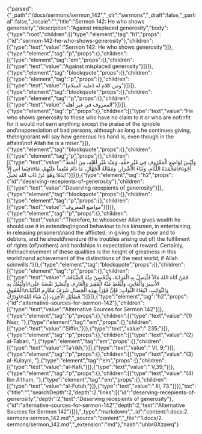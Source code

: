 {"parsed":{"_path":"/docs/sermons/sermon_142","_dir":"sermons","_draft":false,"_partial":false,"_locale":"","title":"Sermon 142:  He who shows generosity","description":"Against misplaced generosity","body":{"type":"root","children":[{"type":"element","tag":"h1","props":{"id":"sermon-142-he-who-shows-generosity"},"children":[{"type":"text","value":"Sermon 142:  He who shows generosity"}]},{"type":"element","tag":"p","props":{},"children":[{"type":"element","tag":"em","props":{},"children":[{"type":"text","value":"Against misplaced generosity"}]}]},{"type":"element","tag":"blockquote","props":{},"children":[{"type":"element","tag":"p","props":{},"children":[{"type":"text","value":"ومن كلام له (عليه السلام)"}]}]},{"type":"element","tag":"blockquote","props":{},"children":[{"type":"element","tag":"p","props":{},"children":[{"type":"text","value":"المعروف في غير أهله"}]}]},{"type":"element","tag":"p","props":{},"children":[{"type":"text","value":"He who shows generosity to those who have no claim to it or who are not\nfit for it would not earn anything except the praise of the ignoble and\nappreciation of bad persons, although as long s he continues giving, the\nignorant will say how generous his hand is, even though in the affairs\nof Allah he is a miser."}]},{"type":"element","tag":"blockquote","props":{},"children":[{"type":"element","tag":"p","props":{},"children":[{"type":"text","value":"وَلَيْسَ لِوَاضِعِ الْمَعْرُوفِ فِي غَيْرِ حَقِّهِ، وَعِنْدَ غَيْرِ أَهْلِهِ، مِنَ الْحَظِّ فِيَما أَتى إِلاَّ\nمَحْمَدَةُ اللِّئَامِ، وَثَنَاءُ الاْشْرَارِ، وَمَقَالَةُ الْجُهَّالِ، مَا دَامَ مُنْعِماً عَلَيْهِمْ، مَا\nأَجْوَدَ يَدَهُ! وَهُوَ عَنْ ذَاتِ اللهِ بَخِيلٌ!"}]}]},{"type":"element","tag":"h2","props":{"id":"deserving-recepients-of-generosity"},"children":[{"type":"text","value":"Deserving recepients of generosity"}]},{"type":"element","tag":"blockquote","props":{},"children":[{"type":"element","tag":"p","props":{},"children":[{"type":"text","value":"مواضع المعروف"}]}]},{"type":"element","tag":"p","props":{},"children":[{"type":"text","value":"Therefore, to whosoever Allah gives wealth he should use it in extending\ngood behaviour to his kinsmen, in entertaining, in releasing prisoners\nand the afflicted; in giving to the poor and to debtors, and he should\nendure (the troubles arising out of) the fulfilment of rights (of\nothers) and hardships in expectation of reward. Certainly, the\nachievement of these qualities is the height of greatness in this world\nand achievement of the distinctions of the next world; if Allah so\nwills."}]},{"type":"element","tag":"blockquote","props":{},"children":[{"type":"element","tag":"p","props":{},"children":[{"type":"text","value":"فَمَنْ آتَاهُ اللهُ مَالاً فَلْيَصِلْ بِهِ الْقَرَابَةَ، وَلْيُحْسِنْ مِنْهُ الضِّيَافَةَ، وَلْيَفُكَّ بِهِ\nالاْسِيرَ وَالْعَانِيَ، وَلْيُعْطِ مَنْهُ الْفَقِيرَ وَالْغَارِمَ، وَلْيَصْبِرْ نَفْسَهُ عَلَى الْحُقُوقِ\nوَالنَّوَائِبِ، ابْتِغَاءَ الثَّوَابِ; فَإِنَّ فَوْزاً بِهذِهِ الْخِصَالِ شَرَفُ مَكَارِمِ الدُّنْيَا، وَدَرْكُ\nفَضَائِلِ الاْخِرَةِ، إِنْ شَاءَ اللهُ."}]}]},{"type":"element","tag":"h2","props":{"id":"alternative-sources-for-sermon-142"},"children":[{"type":"text","value":"Alternative Sources for Sermon 142"}]},{"type":"element","tag":"p","props":{},"children":[{"type":"text","value":"(1) Nasr, "},{"type":"element","tag":"em","props":{},"children":[{"type":"text","value":"Siffin,"}]},{"type":"text","value":" 235;"}]},{"type":"element","tag":"p","props":{},"children":[{"type":"text","value":"(2) al-Tabari, "},{"type":"element","tag":"em","props":{},"children":[{"type":"text","value":"Ta'rikh,"}]},{"type":"text","value":" VI, 9;"}]},{"type":"element","tag":"p","props":{},"children":[{"type":"text","value":"(3) al-Kulayni, "},{"type":"element","tag":"em","props":{},"children":[{"type":"text","value":"al-Kafi,"}]},{"type":"text","value":" V,39;"}]},{"type":"element","tag":"p","props":{},"children":[{"type":"text","value":"(4) Ibn A'tham, "},{"type":"element","tag":"em","props":{},"children":[{"type":"text","value":"al-Futuh,"}]},{"type":"text","value":" III, 73."}]}],"toc":{"title":"","searchDepth":2,"depth":2,"links":[{"id":"deserving-recepients-of-generosity","depth":2,"text":"Deserving recepients of generosity"},{"id":"alternative-sources-for-sermon-142","depth":2,"text":"Alternative Sources for Sermon 142"}]}},"_type":"markdown","_id":"content:1.docs:2. sermons:sermon_142.md","_source":"content","_file":"1.docs/2. sermons/sermon_142.md","_extension":"md"},"hash":"uhbrGXzawq"}